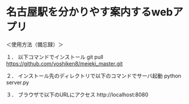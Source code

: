 # 名古屋駅を分かりやす案内するwebアプリ

＜使用方法（備忘録）＞

１．
以下コマンドでインストール
git pull https://github.com/yoshiken8/meieki_master.git

２．
インストール先のディレクトリで以下のコマンドでサーバ起動
python server.py

３．
ブラウザで以下のURLにアクセス
http://localhost:8080

